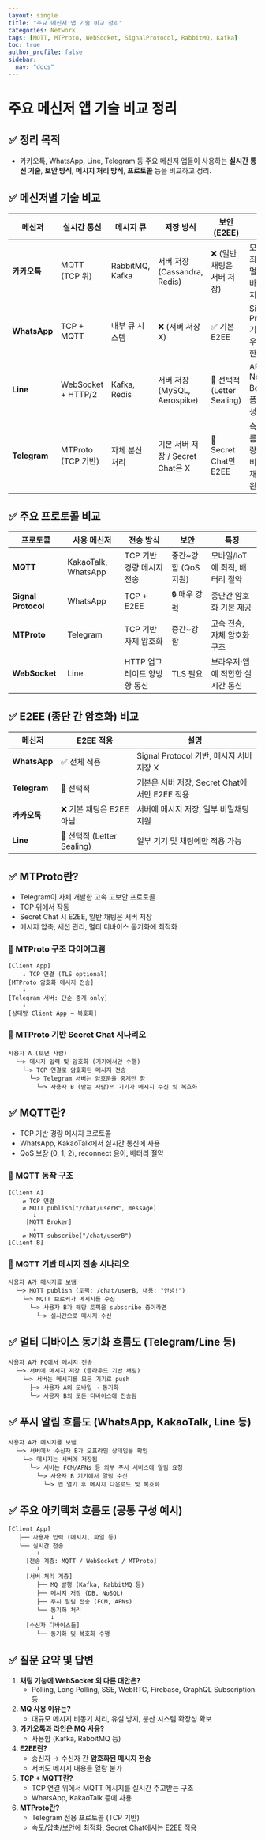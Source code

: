 ```yaml
---
layout: single
title: "주요 메신저 앱 기술 비교 정리"
categories: Network
tags: [MQTT, MTProto, WebSocket, SignalProtocol, RabbitMQ, Kafka]
toc: true
author_profile: false
sidebar:
  nav: "docs"
---
```


# 주요 메신저 앱 기술 비교 정리



## ✅ 정리 목적

- 카카오톡, WhatsApp, Line, Telegram 등 주요 메신저 앱들이 사용하는 **실시간 통신 기술**, **보안 방식**, **메시지 처리 방식**, **프로토콜** 등을 비교하고 정리.





## ✅ 메신저별 기술 비교

| 메신저       | 실시간 통신        | 메시지 큐       | 저장 방식                        | 보안(E2EE)                | 특징                                     |
| ------------ | ------------------ | --------------- | -------------------------------- | ------------------------- | ---------------------------------------- |
| **카카오톡** | MQTT (TCP 위)      | RabbitMQ, Kafka | 서버 저장 (Cassandra, Redis)     | ❌ (일반 채팅은 서버 저장) | 모바일 최적화, 멀티 디바이스 지원        |
| **WhatsApp** | TCP + MQTT         | 내부 큐 시스템  | ❌ (서버 저장 X)                  | ✅ 기본 E2EE               | Signal Protocol 기반, 매우 강력한 보안   |
| **Line**     | WebSocket + HTTP/2 | Kafka, Redis    | 서버 저장 (MySQL, Aerospike)     | 🔄 선택적 (Letter Sealing) | API, Notify, Bot 플랫폼 확장성 우수      |
| **Telegram** | MTProto (TCP 기반) | 자체 분산 처리  | 기본 서버 저장 / Secret Chat은 X | 🔄 Secret Chat만 E2EE      | 속도 빠름, 대용량 전송, 비공개 채널 지원 |





## ✅ 주요 프로토콜 비교

| 프로토콜            | 사용 메신저         | 전송 방식                   | 보안                 | 특징                             |
| ------------------- | ------------------- | --------------------------- | -------------------- | -------------------------------- |
| **MQTT**            | KakaoTalk, WhatsApp | TCP 기반 경량 메시지 전송   | 중간~강함 (QoS 지원) | 모바일/IoT에 최적, 배터리 절약   |
| **Signal Protocol** | WhatsApp            | TCP + E2EE                  | 🔒 매우 강력          | 종단간 암호화 기본 제공          |
| **MTProto**         | Telegram            | TCP 기반 자체 암호화        | 중간~강함            | 고속 전송, 자체 암호화 구조      |
| **WebSocket**       | Line                | HTTP 업그레이드 양방향 통신 | TLS 필요             | 브라우저·앱에 적합한 실시간 통신 |





## ✅ E2EE (종단 간 암호화) 비교

| 메신저       | E2EE 적용                 | 설명                                          |
| ------------ | ------------------------- | --------------------------------------------- |
| **WhatsApp** | ✅ 전체 적용               | Signal Protocol 기반, 메시지 서버 저장 X      |
| **Telegram** | 🔄 선택적                  | 기본은 서버 저장, Secret Chat에서만 E2EE 적용 |
| **카카오톡** | ❌ 기본 채팅은 E2EE 아님   | 서버에 메시지 저장, 일부 비밀채팅 지원        |
| **Line**     | 🔄 선택적 (Letter Sealing) | 일부 기기 및 채팅에만 적용 가능               |





## ✅ MTProto란?

- Telegram이 자체 개발한 고속 고보안 프로토콜
- TCP 위에서 작동
- Secret Chat 시 E2EE, 일반 채팅은 서버 저장
- 메시지 압축, 세션 관리, 멀티 디바이스 동기화에 최적화



### 🔽 MTProto 구조 다이어그램

```
[Client App]
    ↓ TCP 연결 (TLS optional)
[MTProto 암호화 메시지 전송]
    ↓
[Telegram 서버: 단순 중계 only]
    ↓
[상대방 Client App → 복호화]
```



### 🔽 MTProto 기반 Secret Chat 시나리오

```
사용자 A (보낸 사람)
  └─> 메시지 입력 및 암호화 (기기에서만 수행)
    └─> TCP 연결로 암호화된 메시지 전송
      └─> Telegram 서버는 암호문을 중계만 함
        └─> 사용자 B (받는 사람)의 기기가 메시지 수신 및 복호화
```





## ✅ MQTT란?

- TCP 기반 경량 메시지 프로토콜
- WhatsApp, KakaoTalk에서 실시간 통신에 사용
- QoS 보장 (0, 1, 2), reconnect 용이, 배터리 절약



### 🔽 MQTT 동작 구조

```
[Client A]
    ⇄ TCP 연결
    ⇄ MQTT publish("/chat/userB", message)
       ↓
     [MQTT Broker]
       ↓
    ⇄ MQTT subscribe("/chat/userB")
[Client B]
```



### 🔽 MQTT 기반 메시지 전송 시나리오

```
사용자 A가 메시지를 보냄
  └─> MQTT publish (토픽: /chat/userB, 내용: "안녕!")
    └─> MQTT 브로커가 메시지를 수신
      └─> 사용자 B가 해당 토픽을 subscribe 중이라면
        └─> 실시간으로 메시지 수신
```





## ✅ 멀티 디바이스 동기화 흐름도 (Telegram/Line 등)

```
사용자 A가 PC에서 메시지 전송
  └─> 서버에 메시지 저장 (클라우드 기반 채팅)
    └─> 서버는 메시지를 모든 기기로 push
      ├─> 사용자 A의 모바일 → 동기화
      └─> 사용자 B의 모든 디바이스에 전송됨
```



## ✅ 푸시 알림 흐름도 (WhatsApp, KakaoTalk, Line 등)

```
사용자 A가 메시지를 보냄
  └─> 서버에서 수신자 B가 오프라인 상태임을 확인
    └─> 메시지는 서버에 저장됨
      └─> 서버는 FCM/APNs 등 외부 푸시 서비스에 알림 요청
        └─> 사용자 B 기기에서 알림 수신
          └─> 앱 열기 후 메시지 다운로드 및 복호화
```



## ✅ 주요 아키텍처 흐름도 (공통 구성 예시)

```
[Client App]
   ├── 사용자 입력 (메시지, 파일 등)
   └── 실시간 전송
        ↓
     [전송 계층: MQTT / WebSocket / MTProto]
        ↓
     [서버 처리 계층]
        ├── MQ 발행 (Kafka, RabbitMQ 등)
        ├── 메시지 저장 (DB, NoSQL)
        ├── 푸시 알림 전송 (FCM, APNs)
        └── 동기화 처리
            ↓
     [수신자 디바이스들]
        └── 동기화 및 복호화 수행
```





## ✅ 질문 요약 및 답변

1. **채팅 기능에 WebSocket 외 다른 대안은?**
   - Polling, Long Polling, SSE, WebRTC, Firebase, GraphQL Subscription 등
2. **MQ 사용 이유는?**
   - 대규모 메시지 비동기 처리, 유실 방지, 분산 시스템 확장성 확보
3. **카카오톡과 라인은 MQ 사용?**
   -  사용함 (Kafka, RabbitMQ 등)
4. **E2EE란?**
   - 송신자 → 수신자 간 **암호화된 메시지 전송**
   - 서버도 메시지 내용을 열람 불가
5. **TCP + MQTT란?**
   - TCP 연결 위에서 MQTT 메시지를 실시간 주고받는 구조
   - WhatsApp, KakaoTalk 등에 사용
6. **MTProto란?**
   - Telegram 전용 프로토콜 (TCP 기반)
   - 속도/압축/보안에 최적화, Secret Chat에서는 E2EE 적용